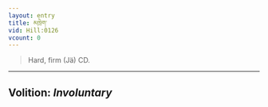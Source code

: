 ```yaml
---
layout: entry
title: མཁྲེག་
vid: Hill:0126
vcount: 0
---
```

> Hard, firm (Jä) CD\.

---
Volition: _Involuntary_
---

